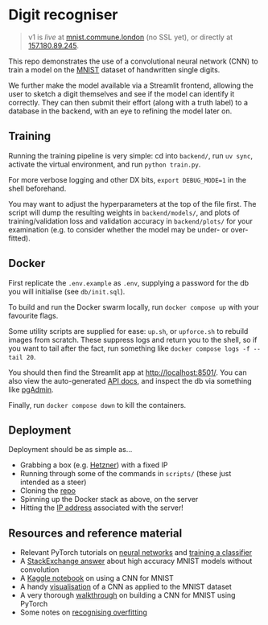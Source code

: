 # Digit recogniser

> v1 is *live* at [mnist.commune.london](http://mnist.commune.london/) (no SSL yet), or directly at [157.180.89.245](http://157.180.89.245/).

This repo demonstrates the use of a convolutional neural network (CNN) to train a model on the [MNIST](https://en.wikipedia.org/wiki/MNIST_database) dataset of handwritten single digits.

We further make the model available via a Streamlit frontend, allowing the user to sketch a digit themselves and see if the model can identify it correctly. They can then submit their effort (along with a truth label) to a database in the backend, with an eye to refining the model later on.


## Training

Running the training pipeline is very simple: cd into `backend/`, run `uv sync`, activate the virtual environment, and run `python train.py`.

For more verbose logging and other DX bits, `export DEBUG_MODE=1` in the shell beforehand.

You may want to adjust the hyperparameters at the top of the file first. The script will dump the resulting weights in `backend/models/`, and plots of training/validation loss and validation accuracy in `backend/plots/` for your examination (e.g. to consider whether the model may be under- or over-fitted).


## Docker

First replicate the `.env.example` as `.env`, supplying a password for the db you will initialise (see `db/init.sql`).

To build and run the Docker swarm locally, run `docker compose up` with your favourite flags.

Some utility scripts are supplied for ease: `up.sh`, or `upforce.sh` to rebuild images from scratch. These suppress logs and return you to the shell, so if you want to tail after the fact, run something like `docker compose logs -f --tail 20`.

You should then find the Streamlit app at [http://localhost:8501/](http://localhost:8501/). You can also view the auto-generated [API docs](http://localhost:8000/docs), and inspect the db via something like [pgAdmin](https://www.pgadmin.org/).

Finally, run `docker compose down` to kill the containers.


## Deployment

Deployment should be as simple as...

- Grabbing a box (e.g. [Hetzner](https://www.hetzner.com/)) with a fixed IP
- Running through some of the commands in `scripts/` (these just intended as a steer)
- Cloning the [repo](https://github.com/freemvmt/digit-recogniser)
- Spinning up the Docker stack as above, on the server
- Hitting the [IP address](http://157.180.89.245) associated with the server!


## Resources and reference material

- Relevant PyTorch tutorials on [neural networks](https://docs.pytorch.org/tutorials/beginner/blitz/neural_networks_tutorial.html) and [training a classifier](https://docs.pytorch.org/tutorials/beginner/blitz/cifar10_tutorial.html)
- A [StackExchange answer](https://stats.stackexchange.com/questions/376312/mnist-digit-recognition-what-is-the-best-we-can-get-with-a-fully-connected-nn-o) about high accuracy MNIST models without convolution
- A [Kaggle notebook](https://www.kaggle.com/code/cdeotte/how-to-choose-cnn-architecture-mnist/notebook) on using a CNN for MNIST
- A handy [visualisation](https://adamharley.com/nn_vis/cnn/2d.html) of a CNN as applied to the MNIST dataset
- A very thorough [walkthrough](https://medium.com/data-science-collective/implementing-cnn-in-pytorch-testing-on-mnist-99-26-test-accuracy-5c63876c6ac8) on building a CNN for MNIST using PyTorch
- Some notes on [recognising overfitting](https://datahacker.rs/018-pytorch-popular-techniques-to-prevent-the-overfitting-in-a-neural-networks/)
